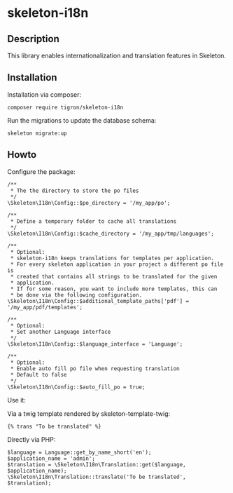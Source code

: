 # skeleton-i18n

## Description

This library enables internationalization and translation features in Skeleton.

## Installation

Installation via composer:

    composer require tigron/skeleton-i18n

Run the migrations to update the database schema:

	skeleton migrate:up

## Howto

Configure the package:

	/**
	 * The the directory to store the po files
	 */
	\Skeleton\I18n\Config::$po_directory = '/my_app/po';

    /**
	 * Define a temporary folder to cache all translations
	 */
	\Skeleton\I18n\Config::$cache_directory = '/my_app/tmp/languages';

	/**
	 * Optional:
	 * skeleton-i18n keeps translations for templates per application.
	 * For every skeleton application in your project a different po file is
	 * created that contains all strings to be translated for the given
	 * application.
	 * If for some reason, you want to include more templates, this can
	 * be done via the following configuration.
	\Skeleton\I18n\Config::$additional_template_paths['pdf'] = '/my_app/pdf/templates';

	/**
	 * Optional:
	 * Set another Language interface
	 */
	\Skeleton\I18n\Config::$language_interface = 'Language';

    /**
	 * Optional:
	 * Enable auto fill po file when requesting translation
     * Default to false
	 */
	\Skeleton\I18n\Config::$auto_fill_po = true;


Use it:

Via a twig template rendered by skeleton-template-twig:

	{% trans "To be translated" %}

Directly via PHP:

	$language = Language::get_by_name_short('en');
	$application_name = 'admin';
	$translation = \Skeleton\I18n\Translation::get($language, $application_name);
	\Skeleton\I18n\Translation::translate('To be translated', $translation);
